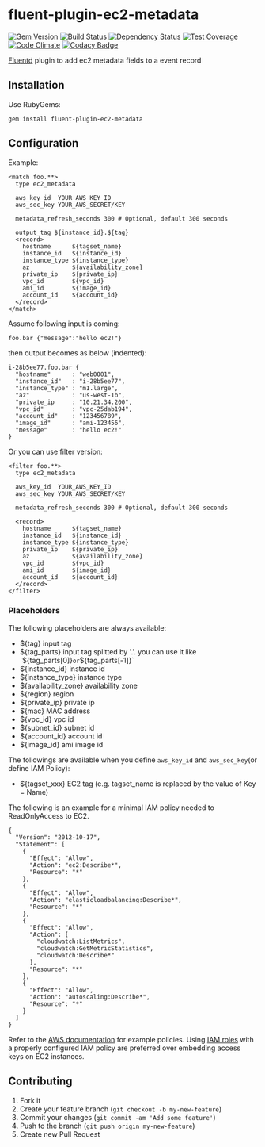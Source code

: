 # fluent-plugin-ec2-metadata

[![Gem Version](https://badge.fury.io/rb/fluent-plugin-ec2-metadata.svg)](http://badge.fury.io/rb/fluent-plugin-ec2-metadata)
[![Build Status](https://travis-ci.org/takus/fluent-plugin-ec2-metadata.svg?branch=master)](https://travis-ci.org/takus/fluent-plugin-ec2-metadata)
[![Dependency Status](https://gemnasium.com/takus/fluent-plugin-ec2-metadata.svg)](https://gemnasium.com/takus/fluent-plugin-ec2-metadata)
[![Test Coverage](https://codeclimate.com/github/takus/fluent-plugin-ec2-metadata/badges/coverage.svg)](https://codeclimate.com/github/takus/fluent-plugin-ec2-metadata/coverage)
[![Code Climate](https://codeclimate.com/github/takus/fluent-plugin-ec2-metadata/badges/gpa.svg)](https://codeclimate.com/github/takus/fluent-plugin-ec2-metadata)
[![Codacy Badge](https://api.codacy.com/project/badge/grade/16f6786edb554f1ea7462353808011d6)](https://www.codacy.com/app/takus/fluent-plugin-ec2-metadata)

[Fluentd](http://fluentd.org) plugin to add ec2 metadata fields to a event record

## Installation
Use RubyGems:

    gem install fluent-plugin-ec2-metadata

## Configuration

Example:

    <match foo.**>
      type ec2_metadata

      aws_key_id  YOUR_AWS_KEY_ID
      aws_sec_key YOUR_AWS_SECRET/KEY

      metadata_refresh_seconds 300 # Optional, default 300 seconds

      output_tag ${instance_id}.${tag}
      <record>
        hostname      ${tagset_name}
        instance_id   ${instance_id}
        instance_type ${instance_type}
        az            ${availability_zone}
        private_ip    ${private_ip}
        vpc_id        ${vpc_id}
        ami_id        ${image_id}
        account_id    ${account_id}
      </record>
    </match>

Assume following input is coming:

```
foo.bar {"message":"hello ec2!"}
```

then output becomes as below (indented):

```
i-28b5ee77.foo.bar {
  "hostname"      : "web0001",
  "instance_id"   : "i-28b5ee77",
  "instance_type" : "m1.large",
  "az"            : "us-west-1b",
  "private_ip     : "10.21.34.200",
  "vpc_id"        : "vpc-25dab194",
  "account_id"    : "123456789",
  "image_id"      : "ami-123456",
  "message"       : "hello ec2!"
}
```

Or you can use filter version:

    <filter foo.**>
      type ec2_metadata

      aws_key_id  YOUR_AWS_KEY_ID      
      aws_sec_key YOUR_AWS_SECRET/KEY

      metadata_refresh_seconds 300 # Optional, default 300 seconds

      <record>
        hostname      ${tagset_name}
        instance_id   ${instance_id}
        instance_type ${instance_type}
        private_ip    ${private_ip}
        az            ${availability_zone}
        vpc_id        ${vpc_id}
        ami_id        ${image_id}
        account_id    ${account_id}
      </record>
    </filter>

### Placeholders

The following placeholders are always available:

* ${tag} input tag
* ${tag_parts} input tag splitted by '.'. you can use it like `${tag_parts[0]}` or `${tag_parts[-1]}`
* ${instance_id} instance id
* ${instance_type} instance type
* ${availability_zone} availability zone
* ${region} region
* ${private_ip} private ip
* ${mac} MAC address
* ${vpc_id} vpc id
* ${subnet_id} subnet id
* ${account_id} account id
* ${image_id} ami image id

The followings are available when you define `aws_key_id` and `aws_sec_key`(or define IAM Policy):

* ${tagset_xxx} EC2 tag (e.g. tagset_name is replaced by the value of Key = Name)

The following is an example for a minimal IAM policy needed to ReadOnlyAccess to EC2.

```
{
  "Version": "2012-10-17",
  "Statement": [
    {
      "Effect": "Allow",
      "Action": "ec2:Describe*",
      "Resource": "*"
    },
    {
      "Effect": "Allow",
      "Action": "elasticloadbalancing:Describe*",
      "Resource": "*"
    },
    {
      "Effect": "Allow",
      "Action": [
        "cloudwatch:ListMetrics",
        "cloudwatch:GetMetricStatistics",
        "cloudwatch:Describe*"
      ],
      "Resource": "*"
    },
    {
      "Effect": "Allow",
      "Action": "autoscaling:Describe*",
      "Resource": "*"
    }
  ]
}
```

Refer to the [AWS documentation](http://docs.aws.amazon.com/IAM/latest/UserGuide/ExampleIAMPolicies.html) for example policies.
Using [IAM roles](http://docs.aws.amazon.com/IAM/latest/UserGuide/WorkingWithRoles.html) with a properly configured IAM policy are preferred over embedding access keys on EC2 instances.

## Contributing

1. Fork it
2. Create your feature branch (`git checkout -b my-new-feature`)
3. Commit your changes (`git commit -am 'Add some feature'`)
4. Push to the branch (`git push origin my-new-feature`)
5. Create new Pull Request

